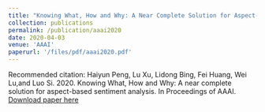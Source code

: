 ```yaml
---
title: "Knowing What, How and Why: A Near Complete Solution for Aspect-based Sentiment Analysis"
collection: publications
permalink: /publication/aaai2020
date: 2020-04-03
venue: 'AAAI'
paperurl: '/files/pdf/aaai2020.pdf'
---
```

Recommended citation: Haiyun Peng, Lu Xu, Lidong Bing, Fei Huang, Wei Lu,and  Luo  Si.  2020.   Knowing  What,  How  and  Why: A near complete solution for aspect-based sentiment analysis. In Proceedings of AAAI.
[Download paper here](https://ojs.aaai.org//index.php/AAAI/article/view/6383)
